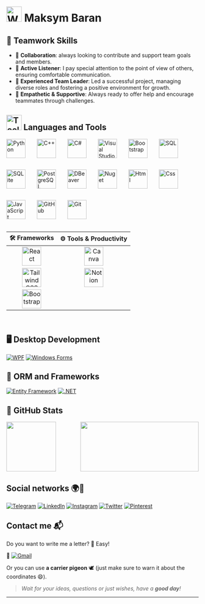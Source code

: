 # <img src="https://media.giphy.com/media/hvRJCLFzcasrR4ia7z/giphy.gif" width="40px" alt="Waving Hand GIF" /> Maksym Baran

## 🤝 Teamwork Skills
- 🌟 **Collaboration**: always looking to contribute and support team goals and members.
- 🧠 **Active Listener**: I pay special attention to the point of view of others, ensuring comfortable communication.
- 🏅 **Experienced Team Leader**: Led a successful project, managing diverse roles and fostering a positive environment for growth.
- 🤗 **Empathetic & Supportive**: Always ready to offer help and encourage teammates through challenges.


## <img src="https://media.giphy.com/media/2IudUHdI075HL02Pkk/giphy.gif" width="40px" alt="Tools GIF" /> Languages and Tools 

<div style="display: flex; flex-wrap: wrap; gap: 30px; align-items: center;">
<img  alt="Python" width="50px"  src="https://cdn.jsdelivr.net/gh/devicons/devicon@latest/icons/python/python-original.svg"/> 
<img  alt="C++" width="50px"  src="https://cdn.jsdelivr.net/gh/devicons/devicon@latest/icons/cplusplus/cplusplus-original.svg" /> 
<img  alt="C#" width="50px"  src="https://cdn.jsdelivr.net/gh/devicons/devicon@latest/icons/csharp/csharp-original.svg" /> 
<img  alt="Visual Studio" width="50px"  src="https://cdn.jsdelivr.net/gh/devicons/devicon@latest/icons/visualstudio/visualstudio-original.svg"/> 
<img  alt="Bootstrap" width="50px"  src="https://cdn.jsdelivr.net/gh/devicons/devicon@latest/icons/webstorm/webstorm-original.svg" />
<img  alt="SQL" width="50px"  src="https://cdn.jsdelivr.net/gh/devicons/devicon@latest/icons/microsoftsqlserver/microsoftsqlserver-original.svg" /> 
<img  alt="SQLite" width="50px"  src="https://cdn.jsdelivr.net/gh/devicons/devicon@latest/icons/sqlite/sqlite-original.svg" /> 
<img  alt="PostgreSQL" width="50px"  src="https://cdn.jsdelivr.net/gh/devicons/devicon@latest/icons/postgresql/postgresql-original.svg" /> 
<img  alt="DBeaver" width="50px"  src="https://cdn.jsdelivr.net/gh/devicons/devicon@latest/icons/dbeaver/dbeaver-original.svg" /> 
<img  alt="Nuget" width="50px"  src="https://cdn.jsdelivr.net/gh/devicons/devicon@latest/icons/nuget/nuget-original.svg" /> 
<img  alt="Html" width="50px"  src="https://cdn.jsdelivr.net/gh/devicons/devicon@latest/icons/html5/html5-original.svg" />
<img  alt="Css" width="50px" src="https://cdn.jsdelivr.net/gh/devicons/devicon@latest/icons/css3/css3-original.svg" />
<img  alt="JavaScript" width="50px"  src="https://cdn.jsdelivr.net/gh/devicons/devicon@latest/icons/javascript/javascript-original.svg" /> 
<img  alt="GitHub" width="50px"  src="https://cdn.jsdelivr.net/gh/devicons/devicon@latest/icons/github/github-original-wordmark.svg" /> 
<img  alt="Git" width="50px"  src="https://cdn.jsdelivr.net/gh/devicons/devicon@latest/icons/git/git-original.svg" /> 
</div>          
      
<br/>

| 🛠️ Frameworks | ⚙️ Tools & Productivity |
|:----------------:|:------------------------:|
| <img alt="React" width="50" src="https://cdn.jsdelivr.net/gh/devicons/devicon@latest/icons/react/react-original.svg"/> | <img alt="Canva" width="50" src="https://cdn.jsdelivr.net/gh/devicons/devicon@latest/icons/canva/canva-original.svg"/> |
| <img alt="TailwindCSS" width="50" src="https://cdn.jsdelivr.net/gh/devicons/devicon@latest/icons/tailwindcss/tailwindcss-original.svg"/> | <img alt="Notion" width="50" src="https://cdn.jsdelivr.net/gh/devicons/devicon@latest/icons/notion/notion-original.svg"/> |
| <img alt="Bootstrap" width="50" src="https://cdn.jsdelivr.net/gh/devicons/devicon@latest/icons/bootstrap/bootstrap-original-wordmark.svg"/> | |


<br/>

## 🖥️ Desktop Development
[![WPF](https://img.shields.io/badge/WPF-Intermediate-blue?style=for-the-badge&logo=windows&logoColor=white)](https://learn.microsoft.com/en-us/dotnet/desktop/wpf/)
[![Windows Forms](https://img.shields.io/badge/Windows%20Forms-Intermediate-green?style=for-the-badge&logo=windows&logoColor=white)](https://learn.microsoft.com/en-us/dotnet/desktop/winforms/)

## 🔗 ORM and Frameworks 
[![Entity Framework](https://img.shields.io/badge/Entity%20Framework-Intermediate-orange?style=for-the-badge&logo=dotnet&logoColor=white)](https://learn.microsoft.com/en-us/ef/)
[![.NET](https://img.shields.io/badge/.NET-Intermediate-blue?style=for-the-badge&logo=.net&logoColor=white)](https://dotnet.microsoft.com/)



## 🌟 **GitHub Stats**
<div style="display: flex; justify-content: space-between;">
  <img height="130" src="https://github-readme-stats.vercel.app/api?username=jacobstxt&show_icons=true&hide_title=true&hide=prs&count_private=true&theme=radical" />
  <img height="130" Width="310" src="https://github-readme-stats.vercel.app/api/top-langs/?username=jacobstxt&layout=compact&theme=radical" />
</div>


## Social networks 🌍📱
[![Telegram](https://img.shields.io/badge/Telegram-2CA5E0?style=for-the-badge&logo=Telegram&logoColor=white)](https://t.me/UAJacobs) 
[![LinkedIn](https://img.shields.io/badge/LinkedIn-0A66C2?style=for-the-badge&logo=LinkedIn&logoColor=white)](https://www.linkedin.com/in/maksym-baran-0b5667332/) 
[![Instagram](https://img.shields.io/badge/Instagram-2E5D91?style=for-the-badge&logo=Instagram&logoColor=white)](https://www.instagram.com/m_aks.brn/) 
[![Twitter](https://img.shields.io/badge/Twitter-1DA1F2?style=for-the-badge&logo=Twitter&logoColor=white)](https://x.com/jACOBS_ua) 
[![Pinterest](https://img.shields.io/badge/Pinterest-E60023?style=for-the-badge&logo=Pinterest&logoColor=white)](https://www.pinterest.com/ithyshnyk)

## Contact me 📬
Do you want to write me a letter? 📨 Easy!  

📧 [![Gmail](https://img.shields.io/badge/Email-mmaksym.baran%40gmail.com-D14836?style=for-the-badge&logo=Gmail&logoColor=white)](mailto:mmaksym.baran@gmail.com)

Or you can use **a carrier pigeon** 🕊️ (just make sure to warn it about the coordinates 😄).

> _Wait for your ideas, questions or just wishes, have a **good day**!_

---


